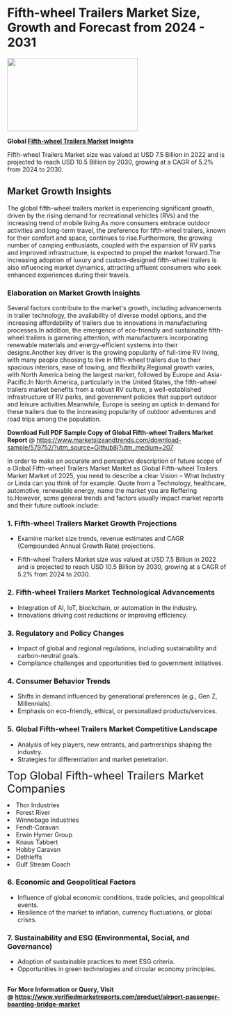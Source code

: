 <H1>Fifth-wheel Trailers Market Size, Growth and Forecast from 2024 - 2031</H1><img class="aligncenter size-medium wp-image-584254" src="https://thirdeyenews.in/wp-content/uploads/2024/09/Global-Market-Research-300x168.jpeg" alt="" width="300" height="168" /><p><strong>Global&nbsp;<a href="https://www.marketsizeandtrends.com/download-sample/579752/?utm_source=Github8j?utm_medium=207">Fifth-wheel Trailers Market</a> Insights</strong></p><p>Fifth-wheel Trailers Market size was valued at USD 7.5 Billion in 2022 and is projected to reach USD 10.5 Billion by 2030, growing at a CAGR of 5.2% from 2024 to 2030.</p><p><h2>Market Growth Insights</h2> The global fifth-wheel trailers market is experiencing significant growth, driven by the rising demand for recreational vehicles (RVs) and the increasing trend of mobile living.As more consumers embrace outdoor activities and long-term travel, the preference for fifth-wheel trailers, known for their comfort and space, continues to rise.Furthermore, the growing number of camping enthusiasts, coupled with the expansion of RV parks and improved infrastructure, is expected to propel the market forward.The increasing adoption of luxury and custom-designed fifth-wheel trailers is also influencing market dynamics, attracting affluent consumers who seek enhanced experiences during their travels. <h3>Elaboration on Market Growth Insights</h3> Several factors contribute to the market's growth, including advancements in trailer technology, the availability of diverse model options, and the increasing affordability of trailers due to innovations in manufacturing processes.In addition, the emergence of eco-friendly and sustainable fifth-wheel trailers is garnering attention, with manufacturers incorporating renewable materials and energy-efficient systems into their designs.Another key driver is the growing popularity of full-time RV living, with many people choosing to live in fifth-wheel trailers due to their spacious interiors, ease of towing, and flexibility.Regional growth varies, with North America being the largest market, followed by Europe and Asia-Pacific.In North America, particularly in the United States, the fifth-wheel trailers market benefits from a robust RV culture, a well-established infrastructure of RV parks, and government policies that support outdoor and leisure activities.Meanwhile, Europe is seeing an uptick in demand for these trailers due to the increasing popularity of outdoor adventures and road trips among the population.</p><p><span class=""><strong>Download Full PDF Sample Copy of Global Fifth-wheel Trailers Market Report</strong> @ <a href="https://www.marketsizeandtrends.com/download-sample/579752/?utm_source=Github8j?utm_medium=207" target="_blank">https://www.marketsizeandtrends.com/download-sample/579752/?utm_source=Github8j?utm_medium=207</a></span></p><p>In order to make an accurate and perceptive description of future scope of a Global&nbsp;Fifth-wheel Trailers Market Market as Global&nbsp;Fifth-wheel Trailers Market Market of 2025, you need to describe a clear Vision &ndash; What Industry or Linda can you think of for example: Quote from a Technology, healthcare, automotive, renewable energy, name the market you are Reffering to.However, some general trends and factors usually impact market reports and their future outlook include:</p><h3>1.&nbsp;<strong>Fifth-wheel Trailers Market Growth Projections</strong></h3><ul><li>Examine market size trends, revenue estimates and CAGR (Compounded Annual Growth Rate) projections.</li><li><p>Fifth-wheel Trailers Market size was valued at USD 7.5 Billion in 2022 and is projected to reach USD 10.5 Billion by 2030, growing at a CAGR of 5.2% from 2024 to 2030.</p></li></ul><h3>2.&nbsp;<strong>Fifth-wheel Trailers Market Technological Advancements</strong></h3><ul><li>Integration of AI, IoT, blockchain, or automation in the industry.</li><li>Innovations driving cost reductions or improving efficiency.</li></ul><h3>3.&nbsp;<strong>Regulatory and Policy Changes</strong></h3><ul><li>Impact of global and regional regulations, including sustainability and carbon-neutral goals.</li><li>Compliance challenges and opportunities tied to government initiatives.</li></ul><h3>4.&nbsp;<strong>Consumer Behavior Trends</strong></h3><ul><li>Shifts in demand influenced by generational preferences (e.g., Gen Z, Millennials).</li><li>Emphasis on eco-friendly, ethical, or personalized products/services.</li></ul><h3>5.&nbsp;<strong>Global Fifth-wheel Trailers Market Competitive Landscape</strong></h3><ul><li>Analysis of key players, new entrants, and partnerships shaping the industry.</li><li>Strategies for differentiation and market penetration.</li></ul><p data-pm-slice="1 1 []"><span style="color: inherit; font-family: inherit; font-size: 25px;">Top Global Fifth-wheel Trailers Market Companies</span></p><div class="" data-test-id=""><p><li>Thor Industries</li><li> Forest River</li><li> Winnebago Industries</li><li> Fendt-Caravan</li><li> Erwin Hymer Group</li><li> Knaus Tabbert</li><li> Hobby Caravan</li><li> Dethleffs</li><li> Gulf Stream Coach</li></p></div><h3>6.&nbsp;<strong>Economic and Geopolitical Factors</strong></h3><ul><li>Influence of global economic conditions, trade policies, and geopolitical events.</li><li>Resilience of the market to inflation, currency fluctuations, or global crises.</li></ul><h3>7.&nbsp;<strong>Sustainability and ESG (Environmental, Social, and Governance)</strong></h3><ul><li>Adoption of sustainable practices to meet ESG criteria.</li><li>Opportunities in green technologies and circular economy principles.</li></ul><h2><strong style="font-size: 14px;">For More Information or Query, Visit @&nbsp;</strong><a style="background-color: #ffffff; font-size: 14px;" href="https://www.marketsizeandtrends.com/report/fifth-wheel-trailers-market/" target="_blank">https://www.verifiedmarketreports.com/product/airport-passenger-boarding-bridge-market</a></h2>